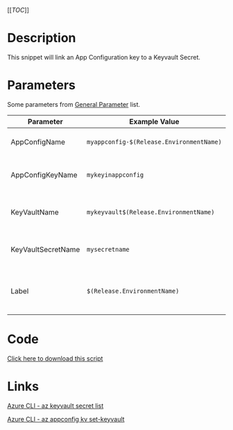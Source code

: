 [[_TOC_]]

# Description
This snippet will link an App Configuration key to a Keyvault Secret.

# Parameters
Some parameters from [General Parameter](/Azure/Azure-CLI-Snippets) list.

| Parameter | Example Value | Description |
|--|--|--|
| AppConfigName | `myappconfig-$(Release.EnvironmentName)` | This is the app configuration name to use. |
| AppConfigKeyName | `mykeyinappconfig` | The name of the key you want to use in App Configuration. |
| KeyVaultName | `mykeyvault$(Release.EnvironmentName)` | The name of the keyvault where your secret resides in. |
| KeyVaultSecretName | `mysecretname` | The name of the secret which you want to reference to. |
| Label | `$(Release.EnvironmentName)` | The label to add to this key. Generally this will be the environmentname, null or Default. |

# Code
[Click here to download this script](../../../../src/App-Configuration/Link-AppConfig-Key-To-Keyvault-Secret.ps1)

# Links

[Azure CLI - az keyvault secret list](https://docs.microsoft.com/en-us/cli/azure/keyvault/secret?view=azure-cli-latest#az_keyvault_secret_list)

[Azure CLI - az appconfig kv set-keyvault](https://docs.microsoft.com/en-us/cli/azure/appconfig/kv?view=azure-cli-latest#az_appconfig_kv_set_keyvault)

